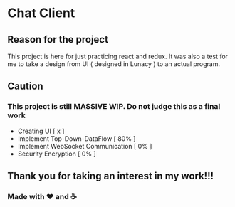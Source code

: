 # Chat Client
## Reason for the project
This project is here for just practicing react and redux. It was also a test for me to take a design from UI ( designed in Lunacy ) to an actual program.

## Caution
### This project is still MASSIVE WIP. Do not judge this as a final work
- Creating UI [ x ]
- Implement Top-Down-DataFlow [ 80% ]
- Implement WebSocket Communication [ 0% ]
- Security Encryption [ 0% ]

## Thank you for taking an interest in my work!!!

### Made with ❤️ and  ☕
